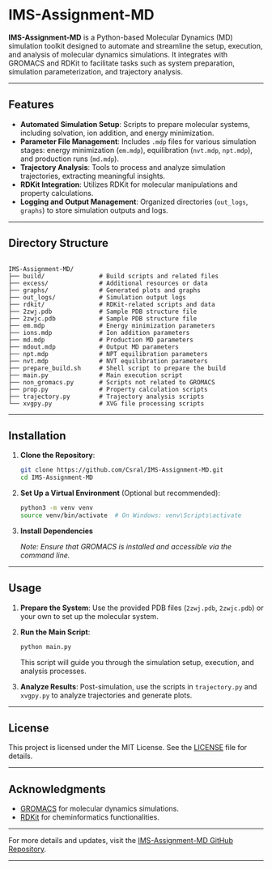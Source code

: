 # IMS-Assignment-MD

**IMS-Assignment-MD** is a Python-based Molecular Dynamics (MD) simulation toolkit designed to automate and streamline the setup, execution, and analysis of molecular dynamics simulations. It integrates with GROMACS and RDKit to facilitate tasks such as system preparation, simulation parameterization, and trajectory analysis.

---

## Features

- **Automated Simulation Setup**: Scripts to prepare molecular systems, including solvation, ion addition, and energy minimization.
- **Parameter File Management**: Includes `.mdp` files for various simulation stages: energy minimization (`em.mdp`), equilibration (`nvt.mdp`, `npt.mdp`), and production runs (`md.mdp`).
- **Trajectory Analysis**: Tools to process and analyze simulation trajectories, extracting meaningful insights.
- **RDKit Integration**: Utilizes RDKit for molecular manipulations and property calculations.
- **Logging and Output Management**: Organized directories (`out_logs`, `graphs`) to store simulation outputs and logs.

---

## Directory Structure

```

IMS-Assignment-MD/
├── build/               # Build scripts and related files
├── excess/              # Additional resources or data
├── graphs/              # Generated plots and graphs
├── out_logs/            # Simulation output logs
├── rdkit/               # RDKit-related scripts and data
├── 2zwj.pdb             # Sample PDB structure file
├── 2zwjc.pdb            # Sample PDB structure file
├── em.mdp               # Energy minimization parameters
├── ions.mdp             # Ion addition parameters
├── md.mdp               # Production MD parameters
├── mdout.mdp            # Output MD parameters
├── npt.mdp              # NPT equilibration parameters
├── nvt.mdp              # NVT equilibration parameters
├── prepare_build.sh     # Shell script to prepare the build
├── main.py              # Main execution script
├── non_gromacs.py       # Scripts not related to GROMACS
├── prop.py              # Property calculation scripts
├── trajectory.py        # Trajectory analysis scripts
└── xvgpy.py             # XVG file processing scripts
```


---

## Installation

1. **Clone the Repository**:
   ```bash
   git clone https://github.com/Csral/IMS-Assignment-MD.git
   cd IMS-Assignment-MD
   ```


2. **Set Up a Virtual Environment** (Optional but recommended):
   ```bash
   python3 -m venv venv
   source venv/bin/activate  # On Windows: venv\Scripts\activate
   ```


3. **Install Dependencies**


   *Note: Ensure that GROMACS is installed and accessible via the command line.*

---

## Usage

1. **Prepare the System**:
   Use the provided PDB files (`2zwj.pdb`, `2zwjc.pdb`) or your own to set up the molecular system.

2. **Run the Main Script**:
   ```bash
   python main.py
   ```


   This script will guide you through the simulation setup, execution, and analysis processes.

3. **Analyze Results**:
   Post-simulation, use the scripts in `trajectory.py` and `xvgpy.py` to analyze trajectories and generate plots.

---

## License

This project is licensed under the MIT License. See the [LICENSE](LICENSE) file for details.

---

## Acknowledgments

- [GROMACS](http://www.gromacs.org/) for molecular dynamics simulations.
- [RDKit](https://www.rdkit.org/) for cheminformatics functionalities.

---

For more details and updates, visit the [IMS-Assignment-MD GitHub Repository](https://github.com/Csral/IMS-Assignment-MD).

--- 
